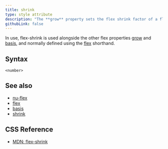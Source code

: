 ```yaml
---
title: shrink
type: style attribute
description: "The **grow** property sets the flex shrink factor of a flex item. If the size of all flex items is larger than the flex container, items shrink to fit according to flex-shrink."
githubLink: false
---
```


In use, flex-shrink is used alongside the other flex properties [grow](./grow.md) and [basis](./basis.md), and normally defined using the [flex](./flex.md) shorthand.

## Syntax

```
<number>
```

## See also

* [nu-flex](../elements/nu-flex.md)
* [flex](./flex.md)
* [basis](./basis.md)
* [shrink](./shrink.md)

## CSS Reference

* [MDN: flex-shrink](!https://developer.mozilla.org/en-US/docs/Web/CSS/flex-shrink)
